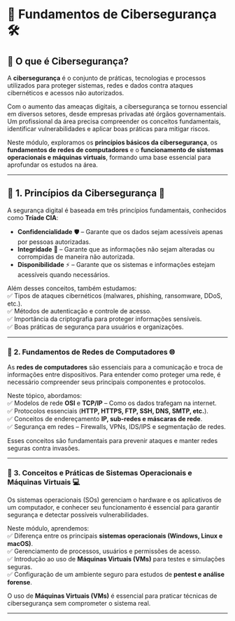 # 🔹 **Fundamentos de Cibersegurança** 🛠️  

## 📌 **O que é Cibersegurança?**  

A **cibersegurança** é o conjunto de práticas, tecnologias e processos utilizados para proteger sistemas, redes e dados contra ataques cibernéticos e acessos não autorizados.  

Com o aumento das ameaças digitais, a cibersegurança se tornou essencial em diversos setores, desde empresas privadas até órgãos governamentais. Um profissional da área precisa compreender os conceitos fundamentais, identificar vulnerabilidades e aplicar boas práticas para mitigar riscos.  

Neste módulo, exploramos os **princípios básicos da cibersegurança**, os **fundamentos de redes de computadores** e o **funcionamento de sistemas operacionais e máquinas virtuais**, formando uma base essencial para aprofundar os estudos na área.  

---

## 🔹 **1. Princípios da Cibersegurança** 🔐  

A segurança digital é baseada em três princípios fundamentais, conhecidos como **Tríade CIA**:  

- **Confidencialidade** 🛡️ – Garante que os dados sejam acessíveis apenas por pessoas autorizadas.  
- **Integridade** 🔏 – Garante que as informações não sejam alteradas ou corrompidas de maneira não autorizada.  
- **Disponibilidade** ⚡ – Garante que os sistemas e informações estejam acessíveis quando necessários.  

Além desses conceitos, também estudamos:  
✅ Tipos de ataques cibernéticos (malwares, phishing, ransomware, DDoS, etc.).  
✅ Métodos de autenticação e controle de acesso.  
✅ Importância da criptografia para proteger informações sensíveis.  
✅ Boas práticas de segurança para usuários e organizações.  

---

### 🔹 **2. Fundamentos de Redes de Computadores** 🌐  

As **redes de computadores** são essenciais para a comunicação e troca de informações entre dispositivos. Para entender como proteger uma rede, é necessário compreender seus principais componentes e protocolos.  

Neste tópico, abordamos:  
✅ Modelos de rede **OSI** e **TCP/IP** – Como os dados trafegam na internet.  
✅ Protocolos essenciais (**HTTP, HTTPS, FTP, SSH, DNS, SMTP, etc.**).  
✅ Conceitos de endereçamento **IP, sub-redes e máscaras de rede**.  
✅ Segurança em redes – Firewalls, VPNs, IDS/IPS e segmentação de redes.  

Esses conceitos são fundamentais para prevenir ataques e manter redes seguras contra invasões.  

---

### 🔹 **3. Conceitos e Práticas de Sistemas Operacionais e Máquinas Virtuais** 💻  

Os sistemas operacionais (SOs) gerenciam o hardware e os aplicativos de um computador, e conhecer seu funcionamento é essencial para garantir segurança e detectar possíveis vulnerabilidades.  

Neste módulo, aprendemos:  
✅ Diferença entre os principais **sistemas operacionais (Windows, Linux e macOS)**.  
✅ Gerenciamento de processos, usuários e permissões de acesso.  
✅ Introdução ao uso de **Máquinas Virtuais (VMs)** para testes e simulações seguras.  
✅ Configuração de um ambiente seguro para estudos de **pentest e análise forense**.  

O uso de **Máquinas Virtuais (VMs)** é essencial para praticar técnicas de cibersegurança sem comprometer o sistema real.  

---
